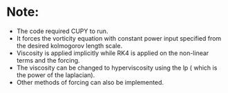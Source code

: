 # Note:
* The code required CUPY to run. 
* It forces the vorticity equation with constant power input specified from the desired kolmogorov length scale.
* Viscosity is applied implicitly while RK4 is applied on the non-linear terms and the forcing.
* The viscosity can be changed to hyperviscosity using the lp ( which is the power of the laplacian).
* Other methods of forcing can also be implemented.
